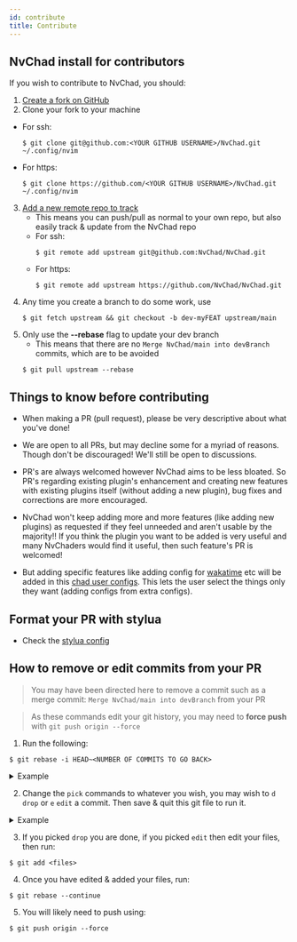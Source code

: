 ```yaml
---
id: contribute
title: Contribute
---
```


## NvChad install for contributors

If you wish to contribute to NvChad, you should:

1. [Create a fork on GitHub](https://docs.github.com/en/get-started/quickstart/fork-a-repo)
2. Clone your fork to your machine
  - For ssh:
    ```shell
    $ git clone git@github.com:<YOUR GITHUB USERNAME>/NvChad.git ~/.config/nvim
    ```
  - For https:
    ```shell
    $ git clone https://github.com/<YOUR GITHUB USERNAME>/NvChad.git ~/.config/nvim
    ```
3. [Add a new remote repo to track](https://www.atlassian.com/git/tutorials/git-forks-and-upstreams)
   - This means you can push/pull as normal to your own repo, but also easily track & update from the NvChad repo
    - For ssh:
       ```shell
       $ git remote add upstream git@github.com:NvChad/NvChad.git
       ```
    - For https:
       ```shell
       $ git remote add upstream https://github.com/NvChad/NvChad.git
       ```  
4. Any time you create a branch to do some work, use 
   ```shell
   $ git fetch upstream && git checkout -b dev-myFEAT upstream/main
   ```
5. Only use the **--rebase** flag to update your dev branch
   - This means that there are no `Merge NvChad/main into devBranch` commits, which are to be avoided
   ```shell
   $ git pull upstream --rebase
   ```

## Things to know before contributing

- When making a PR (pull request), please be very descriptive about what you've done!

- We are open to all PRs, but may decline some for a myriad of reasons. Though don't be discouraged! We'll still be open to discussions.

- PR's are always welcomed however NvChad aims to be less bloated. So PR's regarding existing plugin's enhancement and creating new features with existing plugins itself (without adding a new plugin), bug fixes and corrections are more encouraged.

- NvChad won't keep adding more and more features (like adding new plugins) as requested if they feel unneeded and aren't usable by the majority!! If you think the plugin you want to be added is very useful and many NvChaders would find it useful, then such feature's PR is welcomed!

- But adding specific features like adding config for [wakatime](https://github.com/wakatime/vim-wakatime) etc will be added in this [chad user configs](https://github.com/NvChad/NvChad/wiki/Chad-user-configs). This lets the user select the things only they want (adding configs from extra configs).

## Format your PR with stylua 

- Check the [stylua config](https://github.com/NvChad/NvChad/blob/main/.stylua.toml)

## How to remove or edit commits from your PR
> You may have been directed here to remove a commit such as a merge commit: `Merge NvChad/main into devBranch` from your PR

> As these commands edit your git history, you may need to **force push** with `git push origin --force`

1. Run the following:
  ```
  $ git rebase -i HEAD~<NUMBER OF COMMITS TO GO BACK>
  ```
  <details><summary>Example</summary>
  <p>
  
  ```shell
  $ git rebase -i HEAD~4
  ```
  
  ```shell
  pick 28b2dcb statusline add lsp status
  pick dad9a39 feat: Added lsp radial progress
  pick 68f72f1 add clickable btn for exiting nvim
  pick b281b53 avoid using q! for quitting vim
  
  # Rebase 52b655b..b281b53 onto 52b655b (4 commands)
  #
  # Commands:
  # p, pick <commit> = use commit
  # r, reword <commit> = use commit, but edit the commit message
  # e, edit <commit> = use commit, but stop for amending
  # s, squash <commit> = use commit, but meld into previous commit
  # f, fixup <commit> = like "squash", but discard this commit's log message
  # x, exec <command> = run command (the rest of the line) using shell
  # b, break = stop here (continue rebase later with 'git rebase --continue')
  # d, drop <commit> = remove commit
  # l, label <label> = label current HEAD with a name
  # t, reset <label> = reset HEAD to a label
  # m, merge [-C <commit> | -c <commit>] <label> [# <oneline>]
  # .       create a merge commit using the original merge commit's
  # .       message (or the oneline, if no original merge commit was
  # .       specified). Use -c <commit> to reword the commit message.
  #
  # These lines can be re-ordered; they are executed from top to bottom.
  #
  # If you remove a line here THAT COMMIT WILL BE LOST.
  #
  # However, if you remove everything, the rebase will be aborted.
  #
  # Note that empty commits are commented out
  ```
  
  </p>
  </details>

2. Change the `pick` commands to whatever you wish, you may wish to `d` `drop` or `e` `edit` a commit. Then save & quit this git file to run it.

  <details><summary>Example</summary>
  <p>
  
  ```shell {3,4}
  pick 28b2dcb statusline add lsp status
  pick dad9a39 feat: Added lsp radial progress
  edit 68f72f1 add clickable btn for exiting nvim
  d b281b53 avoid using q! for quitting vim
  
  # Rebase 52b655b..b281b53 onto 52b655b (4 commands)
  #
  # Commands:
  # p, pick <commit> = use commit
  # r, reword <commit> = use commit, but edit the commit message
  # e, edit <commit> = use commit, but stop for amending
  # s, squash <commit> = use commit, but meld into previous commit
  # f, fixup <commit> = like "squash", but discard this commit's log message
  # x, exec <command> = run command (the rest of the line) using shell
  # b, break = stop here (continue rebase later with 'git rebase --continue')
  # d, drop <commit> = remove commit
  # l, label <label> = label current HEAD with a name
  # t, reset <label> = reset HEAD to a label
  # m, merge [-C <commit> | -c <commit>] <label> [# <oneline>]
  # .       create a merge commit using the original merge commit's
  # .       message (or the oneline, if no original merge commit was
  # .       specified). Use -c <commit> to reword the commit message.
  #
  # These lines can be re-ordered; they are executed from top to bottom.
  #
  # If you remove a line here THAT COMMIT WILL BE LOST.
  #
  # However, if you remove everything, the rebase will be aborted.
  #
  # Note that empty commits are commented out
  ```
  
  </p>
  </details>

3. If you picked `drop` you are done, if you picked `edit` then edit your files, then run:
  ```shell
  $ git add <files>
  ```

4. Once you have edited & added your files, run:
  ```shell
  $ git rebase --continue
  ```

5. You will likely need to push using:
  ```shell
  $ git push origin --force
  ```
